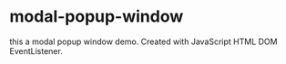 # modal-popup-window
this a modal popup window demo. Created with JavaScript HTML DOM EventListener.
